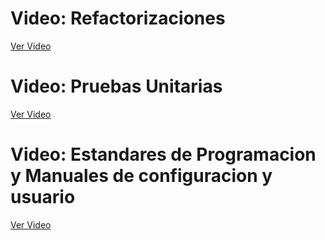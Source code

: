  # Video: Refactorizaciones
[Ver Video](https://epnecuador.sharepoint.com/sites/grabaciones358/_layouts/15/stream.aspx?id=%2Fsites%2Fgrabaciones358%2FDocumentos%20compartidos%2FGeneral%2FRecordings%2FRefactorizaciones%2Emp4&referrer=StreamWebApp%2EWeb&referrerScenario=AddressBarCopied%2Eview%2E407b51b3%2D7c8e%2D4fcf%2D8c2e%2D129342059468)

# Video: Pruebas Unitarias
[Ver Video](https://epnecuador.sharepoint.com/sites/grabaciones358/_layouts/15/stream.aspx?id=%2Fsites%2Fgrabaciones358%2FDocumentos%20compartidos%2FGeneral%2FRecordings%2FunitTest%2Emp4&referrer=StreamWebApp%2EWeb&referrerScenario=AddressBarCopied%2Eview%2E703d5a2c%2Da281%2D4eb0%2D85aa%2D2b49f5aebb0b)

# Video: Estandares de Programacion y Manuales de configuracion y usuario
[Ver Video](https://epnecuador.sharepoint.com/sites/grabaciones358/_layouts/15/stream.aspx?id=%2Fsites%2Fgrabaciones358%2FDocumentos%20compartidos%2FGeneral%2FRecordings%2FEstandares%20y%20Manuales%2Emp4&referrer=StreamWebApp%2EWeb&referrerScenario=AddressBarCopied%2Eview%2Ee133c95d%2Db26b%2D437b%2D9bc4%2D53a148455cc4)
